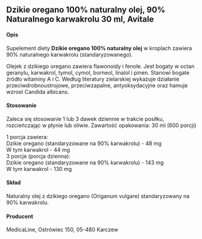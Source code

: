 ## Dzikie oregano 100% naturalny olej, 90% Naturalnego karwakrolu 30 ml, Avitale

#### Opis

Supelement diety **Dzikie oregano 100% naturalny olej** w kroplach zawiera 90% naturalnego karwakrolu (standaryzowanego).

Olejek z dzikiego oregano zawiera flawonoidy i fenole. Jest bogaty w octan geranylu, karwakrol, tymol, cymol, borneol, linalol i pinen. Stanowi bogate źródło witaminy A i C. Według literatury zielarskiej wykazuje działanie przeciwdrobnoustrojowe, przeciwzapalne, antyoksydacyjne oraz hamuje wzrost Candida albicans.

#### Stosowanie

Zaleca się stosowanie 1 lub 3 dawek dziennie w trakcie posiłku, rozcieńczając w płynie lub oliwie.
Zawartość opakowania: 30 ml (600 porcji)

1 porcja zawiera:  
Dzikie oregano (standaryzowane na 90% karwakrolu) - 48 mg  
W tym karwakrol - 44 mg  
3 porcje (porcja dzienna):  
Dzikie oregano (standaryzowane na 90% karwakrolu) - 143 mg  
W tym karwakrol - 130 mg

#### Skład

Naturalny olej z dzikiego oregano (Origanum vulgare) standaryzowany na 90% karwakrolu.

#### Producent

MedicaLine, Ostrówiec 150, 05-480 Karczew
